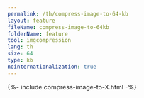 ```yaml
---
permalink: /th/compress-image-to-64-kb
layout: feature
fileName: compress-image-to-64kb
folderName: feature
tool: imgcompression
lang: th
size: 64
type: kb
nointernationalization: true
---
```

{%- include compress-image-to-X.html -%}       
